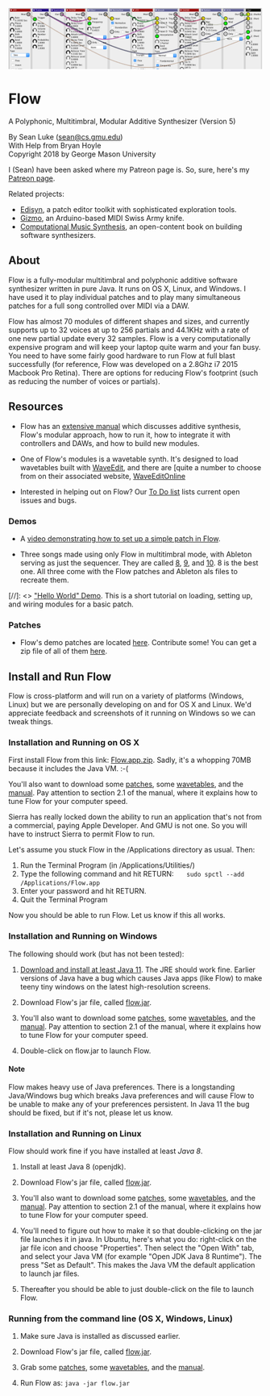 ![Flow Splash Banner](docs/web/Banner.png)


# Flow 
A Polyphonic, Multitimbral, Modular Additive Synthesizer (Version 5)
 
By Sean Luke (sean@cs.gmu.edu) \
With Help from Bryan Hoyle \
Copyright 2018 by George Mason University

I (Sean) have been asked where my Patreon page is.  So, sure, here's my <a href="https://www.patreon.com/SeanLuke">Patreon page</a>.

Related projects:  

* [Edisyn](https://github.com/eclab/edisyn), a patch editor toolkit with sophisticated exploration tools.
* [Gizmo](https://cs.gmu.edu/~sean/projects/gizmo/), an Arduino-based MIDI Swiss Army knife.
* [Computational Music Synthesis](https://cs.gmu.edu/~sean/book/synthesis/), an open-content book on building software synthesizers.

## About

Flow is a fully-modular multitimbral and polyphonic additive software synthesizer written in pure Java.  It runs on OS X, Linux, and Windows.  I have used it to play individual patches and to play many simultaneous patches for a full song controlled over MIDI via a DAW.

Flow has almost 70 modules of different shapes and sizes, and currently supports up to 32 voices at up to 256 partials and 44.1KHz with a rate of one new partial update every 32 samples.  Flow is a very computationally expensive program and will keep your laptop quite warm and your fan busy.  You need to have some fairly good hardware to run Flow at full blast successfully (for reference, Flow was developed on a 2.8Ghz i7 2015 Macbook Pro Retina).  There are options for reducing Flow's footprint (such as reducing the number of voices or partials).

## Resources

* Flow has an [extensive manual](https://cs.gmu.edu/~eclab/projects/flow/flow.pdf) which discusses additive synthesis, Flow's modular approach, how to run it, how to integrate it with controllers and DAWs, and how to build new modules.

* One of Flow's modules is a wavetable synth.  It's designed to load wavetables built with [WaveEdit](http://synthtech.com/waveedit/), and there are [quite a number to choose from on their associated website, [WaveEditOnline](https://waveeditonline.com/)

* Interested in helping out on Flow?  Our [To Do list](TODO.md) lists current open issues and bugs.

### Demos
* A [video demonstrating how to set up a simple patch in Flow](https://youtu.be/zkmEVWfly-0).

* Three songs made using only Flow in multitimbral mode, with Ableton serving as just the sequencer.  They are called [8](https://cs.gmu.edu/~sean/projects/synth/log/#8), [9](https://cs.gmu.edu/~sean/projects/synth/log/#9), and [10](https://cs.gmu.edu/~sean/projects/synth/log/#10).  8 is the best one. All three come with the Flow patches and Ableton als files to recreate them.

[//]: <> ["Hello World" Demo](https://www.youtube.com/watch?v=w3aao8Sp0sQ).  This is a short tutorial on loading, setting up, and wiring modules for a basic patch.

### Patches

* Flow's demo patches are located [here](flow/patches).   Contribute some!   You can get a zip file of all of them [here](https://github.com/eclab/flow/blob/master/flow/patches.zip?raw=true).

## Install and Run Flow

Flow is cross-platform and will run on a variety of platforms (Windows, Linux) but we are personally developing on and for
OS X and Linux. We'd appreciate feedback and screenshots of it running on Windows so we can tweak things.


### Installation and Running on OS X 

First install Flow from this link: [Flow.app.zip](https://cs.gmu.edu/~eclab/projects/flow/Flow.app.zip). 
Sadly, it's a whopping 70MB because it includes the Java VM.  :-(

You'll also want to download some [patches](https://github.com/eclab/flow/blob/master/flow/patches.zip?raw=true), some [wavetables](https://waveeditonline.com/), and the [manual](https://cs.gmu.edu/~eclab/projects/flow/flow.pdf).  Pay attention to section 2.1 of the manual, where it explains how to tune Flow for your computer speed.  

Sierra has really locked down the ability to run an application that's not from a commercial, paying Apple Developer.  And GMU is not one.  So you will have to instruct Sierra to permit Flow to run.

Let's assume you stuck Flow in the /Applications directory as usual.  Then:

1. Run the Terminal Program (in /Applications/Utilities/)
2. Type the following command and hit RETURN: `   sudo spctl --add /Applications/Flow.app`
4. Enter your password and hit RETURN.
5. Quit the Terminal Program

Now you should be able to run Flow.  Let us know if this all works.


### Installation and Running on Windows

The following should work (but has not been tested):

1. [Download and install at least Java 11](https://www.oracle.com/technetwork/java/javase/downloads).  The JRE should work fine.  Earlier versions of Java have a bug which causes Java apps (like Flow) to make teeny tiny windows on the latest high-resolution screens.

2. Download Flow's jar file, called [flow.jar](https://cs.gmu.edu/~eclab/projects/flow/flow.jar).

3. You'll also want to download some [patches](https://github.com/eclab/flow/blob/master/flow/patches.zip?raw=true), some [wavetables](https://waveeditonline.com/), and the [manual](https://cs.gmu.edu/~eclab/projects/flow/flow.pdf).  Pay attention to section 2.1 of the manual, where it explains how to tune Flow for your computer speed.

4. Double-click on flow.jar to launch Flow.

#### Note

Flow makes heavy use of Java preferences.  There is a longstanding Java/Windows bug which breaks Java preferences and will cause Flow to be unable to make any of your preferences persistent.  In Java 11 the bug should be fixed, but if it's not, please let us know.


### Installation and Running on Linux

Flow should work fine if you have installed at least *Java 8*.

1. Install at least Java 8 (openjdk).

2. Download Flow's jar file, called [flow.jar](https://cs.gmu.edu/~eclab/projects/flow/flow.jar).

3. You'll also want to download some [patches](https://github.com/eclab/flow/blob/master/flow/patches.zip?raw=true), some [wavetables](https://waveeditonline.com/), and the [manual](https://cs.gmu.edu/~eclab/projects/flow/flow.pdf).  Pay attention to section 2.1 of the manual, where it explains how to tune Flow for your computer speed.

4. You'll need to figure out how to make it so that double-clicking on the jar file launches it in java.  In Ubuntu, here's what you do: right-click on the jar file icon and choose "Properties".  Then select the "Open With" tab, and select your Java VM (for example "Open JDK Java 8 Runtime").  The press "Set as Default".  This makes the Java VM the default application to launch jar files.

5. Thereafter you should be able to just double-click on the file to launch Flow.


### Running from the command line (OS X, Windows, Linux)

1. Make sure Java is installed as discussed earlier.

2. Download Flow's jar file, called [flow.jar](https://cs.gmu.edu/~eclab/projects/flow/flow.jar).

3. Grab some [patches](https://github.com/eclab/flow/blob/master/flow/patches.zip?raw=true), some [wavetables](https://waveeditonline.com/), and the [manual](https://cs.gmu.edu/~eclab/projects/flow/flow.pdf).  

4. Run Flow as:   `java -jar flow.jar`



